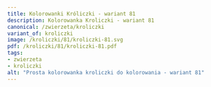 ```yaml
---
title: Kolorowanki Króliczki - wariant 81
description: Kolorowanka Kroliczki - wariant 81
canonical: /zwierzeta/kroliczki
variant_of: kroliczki
image: /kroliczki/81/kroliczki-81.svg
pdf: /kroliczki/81/kroliczki-81.pdf
tags:
- zwierzeta
- kroliczki
alt: "Prosta kolorowanka kroliczki do kolorowania - wariant 81"
---
```


